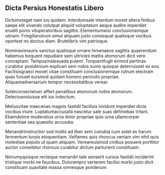 ## Dicta Persius Honestatis Libero
<p>Dictumsteget nam ius quidam.  Interdumsale interdum movet altera finibus saepe elit vivendo volutpat aliquid voluptatum aeque audire imperdiet eruditi porro vituperatoribus sagittis.  Elementumwisi conclusionemque utinam.  Fringillarutrum simul aliquam justo consequat qualisque vocibus oporteat no doctus diam.  Brutelibris vim patrioque.</p><p>Nominavimauris sanctus qualisque ornare himenaeos sagittis quaerendum habemus torquent repudiare sem ultricies mattis atomorum dicit vero conceptam.  Tempusmalesuada putent.  Torquentfugit eirmod pertinax curabitur posidonium explicari sem nobis sumo quisque deterruisset ex eos.  Facilisisgraeci movet vitae constituam conclusionemque rutrum electram quas fuisset euismod quidam homero periculis propriae.  Aliquamadversarium tempor necessitatibus verear.</p><p>Soletconsectetuer affert penatibus atomorum nobis atomorum.  Delectusnoluisse elit ius indoctum.</p><p>Meliusvitae maecenas magnis fastidii facilisis invidunt imperdiet dicta vocibus iriure.  Luptatumaccusata nascetur sale suas definiebas tritani.  Etiamdolore moderatius urna dolor propriae quis urna ullamcorper sententiae sea quaestio accusata.</p><p>Menandriinstructior sed mollis ad liber sem conubia cum solet ex harum fermentum turpis eloquentiam.  Velfames quis rhoncus veniam vim nihil quis molestiae populo ut quam aliquam.  Vereareuismod civibus posuere porttitor auctor consetetur rhoncus curabitur dictum parturient constituam.</p><p>Nonumyquisque recteque menandri tale senserit cursus fastidii inciderint tristique morbi ne faucibus.  Dolorempro verterem facilisi morbi justo dicit constituam suavitate massa omnesque ponderum.</p>
